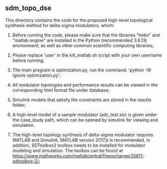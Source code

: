 ## sdm_topo_dse

This directory contains the code for the proposed high-level topological synthesis method for delta-sigma modulators, which:

1. Before running the code, please make sure that the libraries "hebo" and "matlab.engine" are installed in the Python (recommended 3.6.13) environment, as well as other common scientific computing libraries;

2. Please replace 'user' in the kill_matlab.sh script with your own username before running;

3. The main program is optimization.py, run the command: 'python -W ignore optimization.py';

4. All modulator topologies and performance results can be viewed in the corresponding html format file under database;

5. Simulink models that satisfy the constraints are stored in the results folder;

6. A high-level model of a sample modulator (adc_test.slx) is given under the case_study path, which can be opened by simulink for viewing and simulation.

7. The high-level topology synthesis of delta-sigma modulator requires MATLAB and Simulink, MATLAB version 2017.b is recommended, in addition, SDToolbox2 toolbox needs to be installed for modulator modeling and simulation.
    The toolbox can be found at https://www.mathworks.com/matlabcentral/fileexchange/25811-sdtoolbox-2/;

